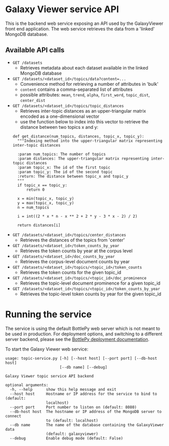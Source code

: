 # Galaxy Viewer service API
This is the backend web service exposing an API used by the GalaxyViewer front end application.
The web service retrieves the data from a 'linked' MongoDB database.

## Available API calls
* `GET /datasets`
  * Retrieves metadata about each dataset available in the linked MongoDB database
* `GET /datasets/<dataset_id>/topics/data?content=...`
  * Convenience method for retrieving a number of attributes in 'bulk'
  * `content` contains a comma-separated list of attributes
  * possible attributes: `mean`, `trend`, `alpha`, `first_word`, `topic_dist`, `center_dist`
* `GET /datasets/<dataset_id>/topics/topic_distances`
  * Retrieves inter-topic distances as an upper-triangular matrix encoded as a one-dimensional vector
  * use the function below to index into this vector to retrieve the distance between two topics x and y:
  ```
  def get_distance(num_topics, distances, topic_x, topic_y):
    """Indexing method into the upper-triangular matrix representing inter-topic distances

    :param num_topics: The number of topics
    :param distances: The upper-triangular matrix representing inter-topic distances
    :param topic_x: The id of the first topic
    :param topic_y: The id of the second topic
    :return: The distance between topic_x and topic_y
    """
    if topic_x == topic_y:
        return 0

    x = min(topic_x, topic_y)
    y = max(topic_x, topic_y)
    n = num_topics

    i = int((2 * x * n - x ** 2 + 2 * y - 3 * x - 2) / 2)

    return distances[i]
  ```
* `GET /datasets/<dataset_id>/topics/center_distances`
  * Retrieves the distances of the topics from 'center'
* `GET /datasets/<dataset_id>/token_counts_by_year`
  * Retrieves the token counts by year at the corpus level
* `GET /datasets/<dataset_id>/doc_counts_by_year`
  * Retrieves the corpus-level document counts by year
* `GET /datasets/<dataset_id>/topics/<topic_id>/token_counts`
  * Retrieves the token counts for the given topic_id
* `GET /datasets/<dataset_id>/topics/<topic_id>/doc_prominence`
  * Retrieves the topic-level document prominence for a given topic_id
* `GET /datasets/<dataset_id>/topics/<topic_id>/token_counts_by_year`
  * Retrieves the topic-level token counts by year for the given topic_id

# Running the service
The service is using the default BottlePy web server which is not meant to be used in production.
For deployment options, and switching to a different server backend, please see the
[BottlePy deployment documentation](http://bottlepy.org/docs/dev/deployment.html).

To start the Galaxy Viewer web service:
```
usage: topic-service.py [-h] [--host host] [--port port] [--db-host host]
                        [--db name] [--debug]

Galaxy Viewer topic service API backend

optional arguments:
  -h, --help      show this help message and exit
  --host host     Hostname or IP address for the service to bind to (default:
                  localhost)
  --port port     Port number to listen on (default: 8080)
  --db-host host  The hostname or IP address of the MongoDB server to connect
                  to (default: localhost)
  --db name       The name of the database containing the GalaxyViewer data
                  (default: galaxyviewer)
  --debug         Enable debug mode (default: False)
```